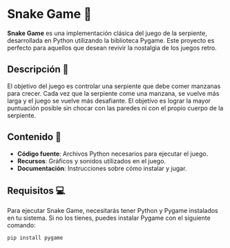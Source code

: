 # Snake Game 🐍

**Snake Game** es una implementación clásica del juego de la serpiente, desarrollada en Python utilizando la biblioteca Pygame. Este proyecto es perfecto para aquellos que desean revivir la nostalgia de los juegos retro.

## Descripción 📝

El objetivo del juego es controlar una serpiente que debe comer manzanas para crecer. Cada vez que la serpiente come una manzana, se vuelve más larga y el juego se vuelve más desafiante. El objetivo es lograr la mayor puntuación posible sin chocar con las paredes ni con el propio cuerpo de la serpiente.

## Contenido 📂

- **Código fuente**: Archivos Python necesarios para ejecutar el juego.
- **Recursos**: Gráficos y sonidos utilizados en el juego.
- **Documentación**: Instrucciones sobre cómo instalar y jugar.

## Requisitos 💻

Para ejecutar Snake Game, necesitarás tener Python y Pygame instalados en tu sistema. Si no los tienes, puedes instalar Pygame con el siguiente comando:

```bash
pip install pygame
